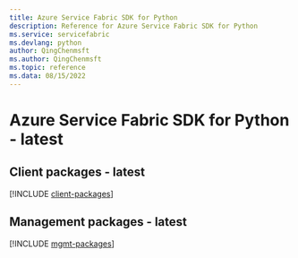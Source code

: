 ```yaml
---
title: Azure Service Fabric SDK for Python
description: Reference for Azure Service Fabric SDK for Python
ms.service: servicefabric
ms.devlang: python
author: QingChenmsft
ms.author: QingChenmsft
ms.topic: reference
ms.data: 08/15/2022
---
```

# Azure Service Fabric SDK for Python - latest

## Client packages - latest
[!INCLUDE [client-packages](service-fabric-client-index.md)]
## Management packages - latest
[!INCLUDE [mgmt-packages](service-fabric-mgmt-index.md)]